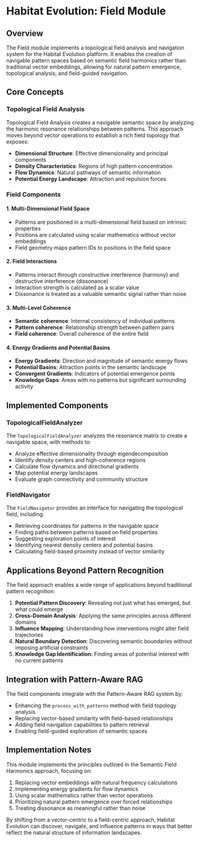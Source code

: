 # Habitat Evolution: Field Module

## Overview

The Field module implements a topological field analysis and navigation system for the Habitat Evolution platform. It enables the creation of navigable pattern spaces based on semantic field harmonics rather than traditional vector embeddings, allowing for natural pattern emergence, topological analysis, and field-guided navigation.

## Core Concepts

### Topological Field Analysis

Topological Field Analysis creates a navigable semantic space by analyzing the harmonic resonance relationships between patterns. This approach moves beyond vector operations to establish a rich field topology that exposes:

- **Dimensional Structure**: Effective dimensionality and principal components
- **Density Characteristics**: Regions of high pattern concentration
- **Flow Dynamics**: Natural pathways of semantic information
- **Potential Energy Landscape**: Attraction and repulsion forces

### Field Components

#### 1. Multi-Dimensional Field Space

- Patterns are positioned in a multi-dimensional field based on intrinsic properties
- Positions are calculated using scalar mathematics without vector embeddings
- Field geometry maps pattern IDs to positions in the field space

#### 2. Field Interactions

- Patterns interact through constructive interference (harmony) and destructive interference (dissonance)
- Interaction strength is calculated as a scalar value
- Dissonance is treated as a valuable semantic signal rather than noise

#### 3. Multi-Level Coherence

- **Semantic coherence**: Internal consistency of individual patterns
- **Pattern coherence**: Relationship strength between pattern pairs
- **Field coherence**: Overall coherence of the entire field

#### 4. Energy Gradients and Potential Basins

- **Energy Gradients**: Direction and magnitude of semantic energy flows
- **Potential Basins**: Attraction points in the semantic landscape
- **Convergent Gradients**: Indicators of potential emergence points
- **Knowledge Gaps**: Areas with no patterns but significant surrounding activity

## Implemented Components

### TopologicalFieldAnalyzer

The `TopologicalFieldAnalyzer` analyzes the resonance matrix to create a navigable space, with methods to:

- Analyze effective dimensionality through eigendecomposition
- Identify density centers and high-coherence regions
- Calculate flow dynamics and directional gradients
- Map potential energy landscapes
- Evaluate graph connectivity and community structure

### FieldNavigator

The `FieldNavigator` provides an interface for navigating the topological field, including:

- Retrieving coordinates for patterns in the navigable space
- Finding paths between patterns based on field properties
- Suggesting exploration points of interest
- Identifying nearest density centers and potential basins
- Calculating field-based proximity instead of vector similarity

## Applications Beyond Pattern Recognition

The field approach enables a wide range of applications beyond traditional pattern recognition:

1. **Potential Pattern Discovery**: Revealing not just what has emerged, but what could emerge
2. **Cross-Domain Analysis**: Applying the same principles across different domains
3. **Influence Mapping**: Understanding how interventions might alter field trajectories
4. **Natural Boundary Detection**: Discovering semantic boundaries without imposing artificial constraints
5. **Knowledge Gap Identification**: Finding areas of potential interest with no current patterns

## Integration with Pattern-Aware RAG

The field components integrate with the Pattern-Aware RAG system by:

- Enhancing the `process_with_patterns` method with field topology analysis
- Replacing vector-based similarity with field-based relationships
- Adding field navigation capabilities to pattern retrieval
- Enabling field-guided exploration of semantic spaces

## Implementation Notes

This module implements the principles outlined in the Semantic Field Harmonics approach, focusing on:

1. Replacing vector embeddings with natural frequency calculations
2. Implementing energy gradients for flow dynamics
3. Using scalar mathematics rather than vector operations
4. Prioritizing natural pattern emergence over forced relationships
5. Treating dissonance as meaningful rather than noise

By shifting from a vector-centric to a field-centric approach, Habitat Evolution can discover, navigate, and influence patterns in ways that better reflect the natural structure of information landscapes.